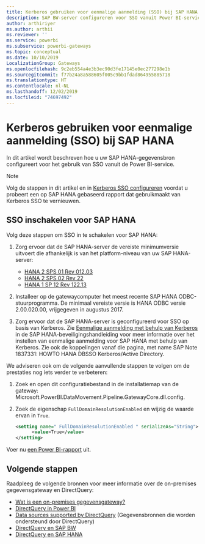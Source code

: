 ```yaml
---
title: Kerberos gebruiken voor eenmalige aanmelding (SSO) bij SAP HANA
description: SAP BW-server configureren voor SSO vanuit Power BI-service
author: arthiriyer
ms.author: arthii
ms.reviewer: ''
ms.service: powerbi
ms.subservice: powerbi-gateways
ms.topic: conceptual
ms.date: 10/10/2019
LocalizationGroup: Gateways
ms.openlocfilehash: 9c2eb554a4e3b3ec90d3fe17145e0ec277298e1b
ms.sourcegitcommit: f77b24a8a588605f005c9bb1fdad864955885718
ms.translationtype: HT
ms.contentlocale: nl-NL
ms.lasthandoff: 12/02/2019
ms.locfileid: "74697492"
---
```

# <a name="use-kerberos-for-single-sign-on-sso-to-sap-hana"></a>Kerberos gebruiken voor eenmalige aanmelding (SSO) bij SAP HANA

In dit artikel wordt beschreven hoe u uw SAP HANA-gegevensbron configureert voor het gebruik van SSO vanuit de Power BI-service.

> [!NOTE]
> Volg de stappen in dit artikel en in [Kerberos SSO configureren](service-gateway-sso-kerberos.md) voordat u probeert een op SAP HANA gebaseerd rapport dat gebruikmaakt van Kerberos SSO te vernieuwen.

## <a name="enable-sso-for-sap-hana"></a>SSO inschakelen voor SAP HANA

Volg deze stappen om SSO in te schakelen voor SAP HANA:

1. Zorg ervoor dat de SAP HANA-server de vereiste minimumversie uitvoert die afhankelijk is van het platform-niveau van uw SAP HANA-server:
   - [HANA 2 SPS 01 Rev 012.03](https://launchpad.support.sap.com/#/notes/2557386)
   - [HANA 2 SPS 02 Rev 22](https://launchpad.support.sap.com/#/notes/2547324)
   - [HANA 1 SP 12 Rev 122.13](https://launchpad.support.sap.com/#/notes/2528439)

2. Installeer op de gatewaycomputer het meest recente SAP HANA ODBC-stuurprogramma. De minimaal vereiste versie is HANA ODBC versie 2.00.020.00, vrijgegeven in augustus 2017.

3. Zorg ervoor dat de SAP HANA-server is geconfigureerd voor SSO op basis van Kerberos. Zie [Eenmalige aanmelding met behulp van Kerberos](https://help.sap.com/viewer/b3ee5778bc2e4a089d3299b82ec762a7/2.0.03/1885fad82df943c2a1974f5da0eed66d.html) in de SAP HANA-beveiligingshandleiding voor meer informatie over het instellen van eenmalige aanmelding voor SAP HANA met behulp van Kerberos. Zie ook de koppelingen vanaf die pagina, met name SAP Note 1837331: HOWTO HANA DBSSO Kerberos/Active Directory.

We adviseren ook om de volgende aanvullende stappen te volgen om de prestaties nog iets verder te verbeteren:

1. Zoek en open dit configuratiebestand in de installatiemap van de gateway: Microsoft.PowerBI.DataMovement.Pipeline.GatewayCore.dll.config.

2. Zoek de eigenschap `FullDomainResolutionEnabled` en wijzig de waarde ervan in `True`.

    ```xml
    <setting name=" FullDomainResolutionEnabled " serializeAs="String">
          <value>True</value>
    </setting>
    ```

Voer nu [een Power BI-rapport](service-gateway-sso-kerberos.md#run-a-power-bi-report) uit.

## <a name="next-steps"></a>Volgende stappen

Raadpleeg de volgende bronnen voor meer informatie over de on-premises gegevensgateway en DirectQuery:

* [Wat is een on-premises gegevensgateway?](/data-integration/gateway/service-gateway-onprem)
* [DirectQuery in Power BI](desktop-directquery-about.md)
* [Data sources supported by DirectQuery](desktop-directquery-data-sources.md) (Gegevensbronnen die worden ondersteund door DirectQuery)
* [DirectQuery en SAP BW](desktop-directquery-sap-bw.md)
* [DirectQuery en SAP HANA](desktop-directquery-sap-hana.md)
